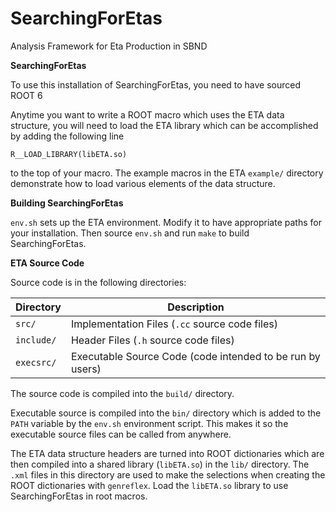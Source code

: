 # SearchingForEtas
Analysis Framework for Eta Production in SBND


**SearchingForEtas**

To use this installation of SearchingForEtas, you need to have sourced ROOT 6 

Anytime you want to write a ROOT macro which uses the ETA data structure, you will need to load the ETA library which can be accomplished by adding the following line

`R__LOAD_LIBRARY(libETA.so)`

to the top of your macro. The example macros in the ETA `example/` directory demonstrate how to load various elements of the data structure.

**Building SearchingForEtas**

`env.sh` sets up the ETA environment. Modify it to have appropriate paths for your installation. Then source `env.sh` and run `make` to build SearchingForEtas.

**ETA Source Code**

Source code is in the following directories:

| Directory | Description |
|---------|---------|
| `src/` | Implementation Files (`.cc` source code files) |
| `include/` | Header Files (`.h` source code files) |
| `execsrc/` | Executable Source Code (code intended to be run by users) |

The source code is compiled into the `build/` directory.

Executable source is compiled into the `bin/` directory which is added to the `PATH` variable by the `env.sh` environment script. This makes it so the executable source files can be called from anywhere.

The ETA data structure headers are turned into ROOT dictionaries which are then compiled into a shared library (`libETA.so`) in the `lib/` directory. The `.xml` files in this directory are used to make the selections when creating the ROOT dictionaries with `genreflex`. Load the `libETA.so` library to use SearchingForEtas in root macros. 



